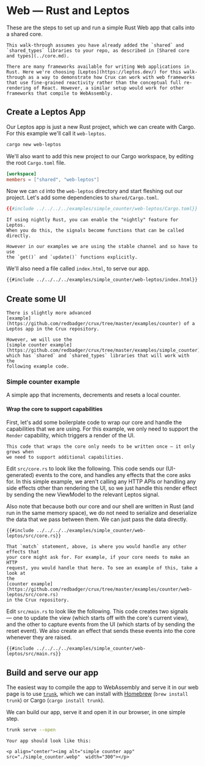 # Web — Rust and Leptos

These are the steps to set up and run a simple Rust Web app that calls into a
shared core.

```admonish
This walk-through assumes you have already added the `shared` and `shared_types` libraries to your repo, as described in [Shared core and types](../core.md).
```

```admonish info
There are many frameworks available for writing Web applications in Rust. Here we're choosing [Leptos](https://leptos.dev/) for this walk-through as a way to demonstrate how Crux can work with web frameworks that use fine-grained reactivity rather than the conceptual full re-rendering of React. However, a similar setup would work for other frameworks that compile to WebAssembly.
```

## Create a Leptos App

Our Leptos app is just a new Rust project, which we can create with Cargo. For
this example we'll call it `web-leptos`.

```sh
cargo new web-leptos
```

We'll also want to add this new project to our Cargo workspace, by editing the
root `Cargo.toml` file.

```toml
[workspace]
members = ["shared", "web-leptos"]
```

Now we can `cd` into the `web-leptos` directory and start fleshing out our
project. Let's add some dependencies to `shared/Cargo.toml`.

```toml
{{#include ../../../../examples/simple_counter/web-leptos/Cargo.toml}}
```

```admonish tip
If using nightly Rust, you can enable the "nightly" feature for Leptos.
When you do this, the signals become functions that can be called directly.

However in our examples we are using the stable channel and so have to use
the `get()` and `update()` functions explicitly.
```

We'll also need a file called `index.html`, to serve our app.

```html
{{#include ../../../../examples/simple_counter/web-leptos/index.html}}
```

## Create some UI

```admonish example
There is slightly more advanced
[example](https://github.com/redbadger/crux/tree/master/examples/counter) of a
Leptos app in the Crux repository.

However, we will use the
[simple counter example](https://github.com/redbadger/crux/tree/master/examples/simple_counter),
which has `shared` and `shared_types` libraries that will work with the
following example code.
```

### Simple counter example

A simple app that increments, decrements and resets a local counter.

#### Wrap the core to support capabilities

First, let's add some boilerplate code to wrap our core and handle the
capabilities that we are using. For this example, we only need to support the
`Render` capability, which triggers a render of the UI.

```admonish
This code that wraps the core only needs to be written once — it only grows when
we need to support additional capabilities.
```

Edit `src/core.rs` to look like the following. This code sends our
(UI-generated) events to the core, and handles any effects that the core asks
for. In this simple example, we aren't calling any HTTP APIs or handling any
side effects other than rendering the UI, so we just handle this render effect
by sending the new ViewModel to the relevant Leptos signal.

Also note that because both our core and our shell are written in Rust (and run
in the same memory space), we do not need to serialize and deserialize the data
that we pass between them. We can just pass the data directly.

```rust,noplayground
{{#include ../../../../examples/simple_counter/web-leptos/src/core.rs}}
```

```admonish tip
That `match` statement, above, is where you would handle any other effects that
your core might ask for. For example, if your core needs to make an HTTP
request, you would handle that here. To see an example of this, take a look at
the
[counter example](https://github.com/redbadger/crux/tree/master/examples/counter/web-leptos/src/core.rs)
in the Crux repository.
```

Edit `src/main.rs` to look like the following. This code creates two signals
— one to update the view (which starts off with the core's current view), and
the other to capture events from the UI (which starts of by sending the reset
event). We also create an effect that sends these events into the core whenever
they are raised.

```rust,noplayground
{{#include ../../../../examples/simple_counter/web-leptos/src/main.rs}}
```

## Build and serve our app

The easiest way to compile the app to WebAssembly and serve it in our web page
is to use [`trunk`](https://trunkrs.dev/), which we can install with
[Homebrew](https://brew.sh/) (`brew install trunk`) or Cargo
(`cargo install trunk`).

We can build our app, serve it and open it in our browser, in one simple step.

```sh
trunk serve --open
```

```admonish success
Your app should look like this:

<p align="center"><img alt="simple counter app" src="./simple_counter.webp"  width="300"></p>
```
